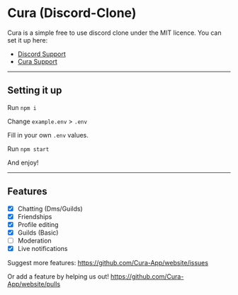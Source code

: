 # Cura (Discord-Clone)

Cura is a simple free to use discord clone under the MIT licence.
You can set it up here:

- [Discord Support](https://discord.gg/G8jE7MRaur)
- [Cura Support](https://cura-app.tk/invite/LS6fgcql1)

---

## Setting it up


Run `npm i`


Change `example.env` > `.env` 

Fill in your own `.env` values.

Run `npm start` 

And enjoy!

---

## Features

- [x] Chatting (Dms/Guilds)
- [x] Friendships
- [x] Profile editing
- [x] Guilds (Basic)
- [ ] Moderation
- [x] Live notifications

Suggest more features:
https://github.com/Cura-App/website/issues

Or add a feature by helping us out!
https://github.com/Cura-App/website/pulls